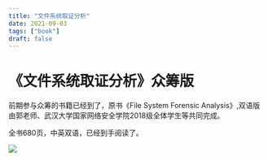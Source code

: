 ```yaml
---
title: "文件系统取证分析"
date: 2021-09-03
tags: ["book"]
draft: false
---
```


#  《文件系统取证分析》众筹版

前期参与众筹的书籍已经到了，原书《File System Forensic Analysis》,双语版由郭老师、武汉大学国家网络安全学院2018级全体学生等共同完成。

全书680页，中英双语，已经到手阅读了。





![](https://www.guyu.pro/2022/09/03/filesystemforensicanalysis.png)
